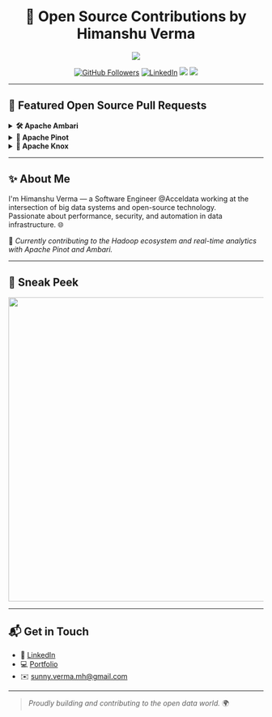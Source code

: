 <h1 align="center">🚀 Open Source Contributions by Himanshu Verma</h1>

<p align="center">
  <img src="https://readme-typing-svg.herokuapp.com?font=Fira+Code&size=24&pause=1000&color=0C90F1&center=true&vCenter=true&width=680&lines=Big+Data+Engineer+%7C+Open+Source+Contributor;Cloud+Infra+%7C+Apache+Projects;Real-Time+Analytics+%7C+DevOps+%7C+Security" />
</p>


<p align="center">
  <a href="https://github.com/userhimanshuverma"><img src="https://img.shields.io/github/followers/userhimanshuverma?label=GitHub&style=social" alt="GitHub Followers"></a>
  <a href="https://www.linkedin.com/in/himanshu-verma-822a07286/"><img src="https://img.shields.io/badge/Connect-blue?style=flat&logo=linkedin" alt="LinkedIn"></a>
  <a href="mailto:sunny.verma.mh@gmail.com"><img src="https://img.shields.io/badge/Email-sunny.verma.mh@gmail.com-red?style=flat&logo=gmail"></a>
  <a href="https://my-portfolio-hjc34xvct-himanshu-vermas-projects-3372ad27.vercel.app/"><img src="https://img.shields.io/badge/Portfolio-Visit-blueviolet?style=flat&logo=vercel"></a>
</p>

---

## 📂 Featured Open Source Pull Requests

<details>
  <summary><strong>🛠 Apache Ambari</strong></summary>

- ✅ Resolved HBase shell logging issue in Apache Ambari  
  🔗 [Apache Ambari PR #3835](https://github.com/apache/ambari/pull/3835)
</details>

<details>
  <summary><strong>🧃 Apache Pinot</strong></summary>

- ✅ PINOT-17: Fix baseURL for Knox Gateway compatibility  
  🔗 [Apache Pinot PR #15596](https://github.com/apache/pinot/pull/15596)  

- ✅ Fix Swagger UI redirect issue by preserving Knox gateway path  
  🔗 [Apache Pinot PR #15707](https://github.com/apache/pinot/pull/15707)  

- ✅ Improve Swagger UI compatibility with Knox by resolving 404s  
  🔗 [Apache Pinot PR #15728](https://github.com/apache/pinot/pull/15728)

- ✅ Improve Swagger UI compatibility with Knox by resolving 404s  
  🔗 [Apache Pinot PR #16440](https://github.com/apache/pinot/pull/16440)
</details>

<details>
  <summary><strong>🔐 Apache Knox</strong></summary>

- ✅ Added Apache Pinot integration support  
  🔗 [Apache Knox PR #1034](https://github.com/apache/knox/pull/1034)
</details>

---

## ✨ About Me

I'm Himanshu Verma — a Software Engineer @Acceldata working at the intersection of big data systems and open-source technology.  
Passionate about performance, security, and automation in data infrastructure. 🌐

🧠 *Currently contributing to the Hadoop ecosystem and real-time analytics with Apache Pinot and Ambari.*

---

## 📸 Sneak Peek 

<p align="center">
  <img src="https://media.giphy.com/media/du3J3cXyzhj75IOgvA/giphy.gif" width="600" />
</p>

---

## 📬 Get in Touch

- 🔗 [LinkedIn](https://www.linkedin.com/in/himanshu-verma-822a07286/)
- 💻 [Portfolio](https://my-portfolio-nilhiq80m-himanshu-vermas-projects-3372ad27.vercel.app/)
- ✉️ sunny.verma.mh@gmail.com

---

> _Proudly building and contributing to the open data world._ 🌍

